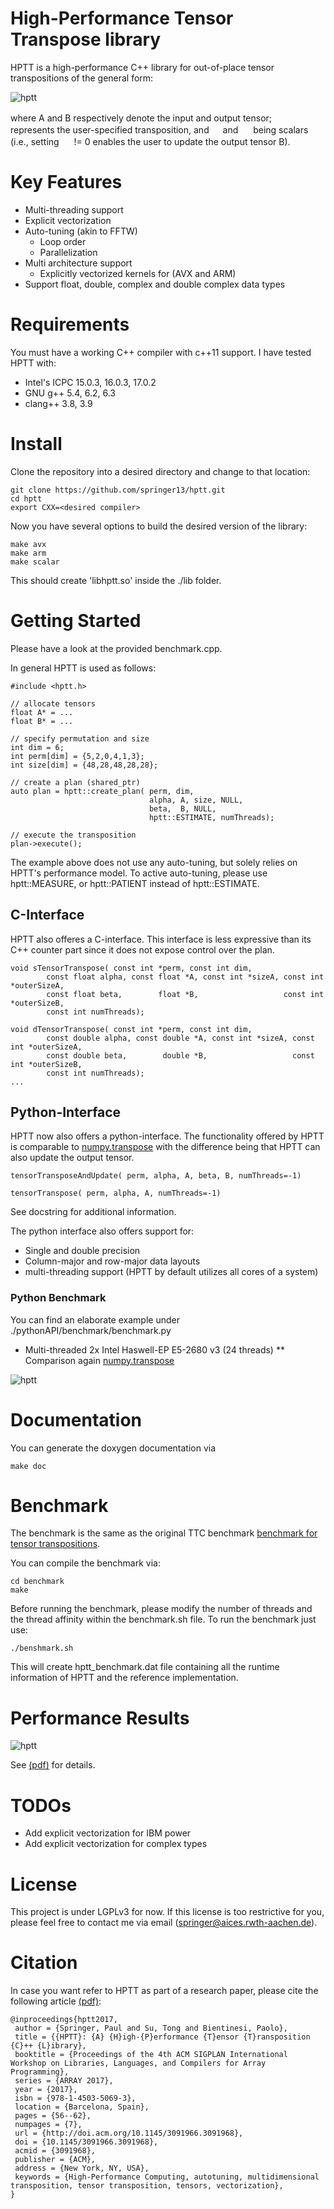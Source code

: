 # High-Performance Tensor Transpose library #

HPTT is a high-performance C++ library for out-of-place tensor transpositions of the general form: 

![hptt](https://github.com/springer13/hptt/blob/master/misc/equation.png)

where A and B respectively denote the input and output tensor;
<img src=https://github.com/springer13/hptt/blob/master/misc/pi.png height=16px/> represents the user-specified
transposition, and 
<img src=https://github.com/springer13/hptt/blob/master/misc/alpha.png height=14px/> and
<img src=https://github.com/springer13/hptt/blob/master/misc/beta.png height=16px/> being scalars
(i.e., setting <img src=https://github.com/springer13/hptt/blob/master/misc/beta.png height=16px/> != 0 enables the user to update the output tensor B).

# Key Features

* Multi-threading support
* Explicit vectorization
* Auto-tuning (akin to FFTW)
    * Loop order
    * Parallelization
* Multi architecture support
    * Explicitly vectorized kernels for (AVX and ARM)
* Support float, double, complex and double complex data types


# Requirements

You must have a working C++ compiler with c++11 support. I have tested HPTT with:

* Intel's ICPC 15.0.3, 16.0.3, 17.0.2
* GNU g++ 5.4, 6.2, 6.3
* clang++ 3.8, 3.9


# Install

Clone the repository into a desired directory and change to that location:

    git clone https://github.com/springer13/hptt.git
    cd hptt
    export CXX=<desired compiler>

Now you have several options to build the desired version of the library:

    make avx
    make arm
    make scalar

This should create 'libhptt.so' inside the ./lib folder.


# Getting Started

Please have a look at the provided benchmark.cpp.

In general HPTT is used as follows:

    #include <hptt.h>

    // allocate tensors
    float A* = ...
    float B* = ...

    // specify permutation and size
    int dim = 6;
    int perm[dim] = {5,2,0,4,1,3};
    int size[dim] = {48,28,48,28,28};

    // create a plan (shared_ptr)
    auto plan = hptt::create_plan( perm, dim, 
                                   alpha, A, size, NULL, 
                                   beta,  B, NULL, 
                                   hptt::ESTIMATE, numThreads);

    // execute the transposition
    plan->execute();

The example above does not use any auto-tuning, but solely relies on HPTT's
performance model. To active auto-tuning, please use hptt::MEASURE, or
hptt::PATIENT instead of hptt::ESTIMATE.


## C-Interface

HPTT also offeres a C-interface. This interface is less expressive than its C++
counter part since it does not expose control over the plan.

    void sTensorTranspose( const int *perm, const int dim,
            const float alpha, const float *A, const int *sizeA, const int *outerSizeA, 
            const float beta,        float *B,                   const int *outerSizeB, 
            const int numThreads);

    void dTensorTranspose( const int *perm, const int dim,
            const double alpha, const double *A, const int *sizeA, const int *outerSizeA, 
            const double beta,        double *B,                   const int *outerSizeB, 
            const int numThreads);
    ...

## Python-Interface

HPTT now also offers a python-interface. The functionality offered by HPTT is comparable to [numpy.transpose](https://docs.scipy.org/doc/numpy/reference/generated/numpy.transpose.html)
with the difference being that HPTT can also update the output tensor.

    tensorTransposeAndUpdate( perm, alpha, A, beta, B, numThreads=-1)

    tensorTranspose( perm, alpha, A, numThreads=-1)

See docstring for additional information.

The python interface also offers support for:

* Single and double precision
* Column-major and row-major data layouts
* multi-threading support (HPTT by default utilizes all cores of a system)

### Python Benchmark

You can find an elaborate example under ./pythonAPI/benchmark/benchmark.py

* Multi-threaded 2x Intel Haswell-EP E5-2680 v3 (24 threads)
** Comparison again [numpy.transpose](https://docs.scipy.org/doc/numpy/reference/generated/numpy.transpose.html)

![hptt](https://github.com/springer13/hptt/blob/master/misc/hptt_vs_numpy.png)

# Documentation

You can generate the doxygen documentation via

    make doc


# Benchmark

The benchmark is the same as the original TTC benchmark [benchmark for tensor transpositions](https://github.com/HPAC/TTC/blob/master/benchmark).

You can compile the benchmark via:

    cd benchmark
    make

Before running the benchmark, please modify the number of threads and the thread
affinity within the benchmark.sh file. To run the benchmark just use:

    ./benshmark.sh

This will create hptt_benchmark.dat file containing all the runtime information
of HPTT and the reference implementation.

# Performance Results

![hptt](https://github.com/springer13/hptt/blob/master/benchmark/bw.png)

See [(pdf)](https://arxiv.org/abs/1704.04374) for details.

# TODOs

* Add explicit vectorization for IBM power
* Add explicit vectorization for complex types

# License

This project is under LGPLv3 for now. If this license is too restrictive for you,
please feel free to contact me via email (springer@aices.rwth-aachen.de).

# Citation

In case you want refer to HPTT as part of a research paper, please cite the following
article [(pdf)](https://arxiv.org/abs/1704.04374):
```
@inproceedings{hptt2017,
 author = {Springer, Paul and Su, Tong and Bientinesi, Paolo},
 title = {{HPTT}: {A} {H}igh-{P}erformance {T}ensor {T}ransposition {C}++ {L}ibrary},
 booktitle = {Proceedings of the 4th ACM SIGPLAN International Workshop on Libraries, Languages, and Compilers for Array Programming},
 series = {ARRAY 2017},
 year = {2017},
 isbn = {978-1-4503-5069-3},
 location = {Barcelona, Spain},
 pages = {56--62},
 numpages = {7},
 url = {http://doi.acm.org/10.1145/3091966.3091968},
 doi = {10.1145/3091966.3091968},
 acmid = {3091968},
 publisher = {ACM},
 address = {New York, NY, USA},
 keywords = {High-Performance Computing, autotuning, multidimensional transposition, tensor transposition, tensors, vectorization},
}
``` 
